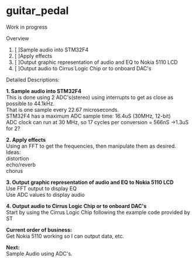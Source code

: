 # guitar_pedal

Work in progress 

Overview
1. [ ]Sample audio into STM32F4
2. [ ]Apply effects
3. [ ]Output graphic representation of audio and EQ to Nokia 5110 LCD
4. [ ]Output audio to Cirrus Logic Chip or to onboard DAC's

Detailed Descriptions:

**1. Sample audio into STM32F4**  
  This is done using 2 ADC's(stereo) using interrupts to get as close as possible to 44.1kHz.  
  That is one sample every 22.67 microseconds.  
  STM32F4 has a maximum ADC sample time: 16.4uS (30MHz, 12-bit)  
  ADC clock can run at 30 MHz, so 17 cycles per conversion = 566nS ->1.3uS for 2?  

**2. Apply effects**    
  Using an FFT to get the frequencies, then manipulate them as desired.  
  Ideas:  
    distortion  
    echo/reverb  
    chorus  
    
**3. Output graphic representation of audio and EQ to Nokia 5110 LCD**  
  Use FFT output to display EQ  
  Use ADC values to display audio
  
**4. Output audio to Cirrus Logic Chip or to onboard DAC's**    
  Start by using the Cirrus Logic Chip following the example code provided by ST  
  
  **Current order of business:**  
    Get Nokia 5110 working so I can output data, etc.
  
  **Next:**  
    Sample Audio using ADC's.
  
